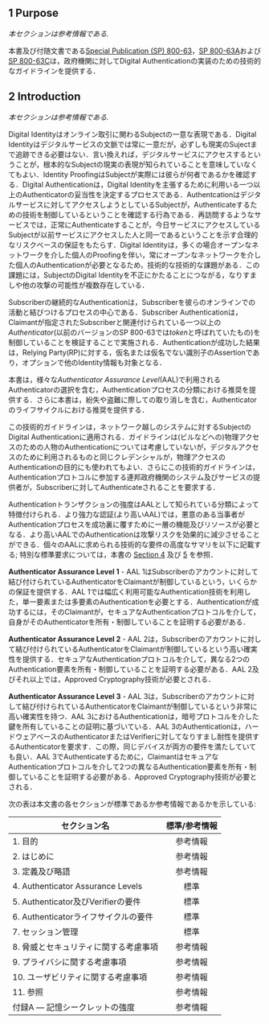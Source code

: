 <a name="sec1"></a>

## 1 Purpose

_本セクションは参考情報である._
<!--
_This section is informative._
-->

本書及び付随文書である[Special Publication (SP) 800-63](sp800-63-3.html)，[SP 800-63A](sp800-63a.html)および[SP 800-63C](sp800-63c.html)は，政府機関に対してDigital Authenticationの実装のための技術的なガイドラインを提供する．

<!--
This document and its companion documents, [Special Publication (SP) 800-63](sp800-63-3.html), [SP 800-63A](sp800-63a.html), and [SP 800-63C](sp800-63c.html), provide technical guidelines to agencies for the implementation of digital authentication.
-->

<a name="sec2"></a>

## 2 Introduction

_本セクションは参考情報である._
<!--
_This section is informative._
-->

Digital Identityはオンライン取引に関わるSubjectの一意な表現である．Digital Identityはデジタルサービスの文脈では常に一意だが，必ずしも現実のSujectまで追跡できる必要はない．言い換えれば，デジタルサービスにアクセスするということが，根本的なSubjectの現実の表現が知られていることを意味していなくてもよい．Identity ProofingはSubjectが実際には彼らが何者であるかを確認する．Digital Authenticationは，Digital Identityを主張するために利用いる一つ以上のAuthenticatorの妥当性を決定するプロセスである．Authentcationはデジタルサービスに対してアクセスしようとしているSubjectが，Authenticateするための技術を制御しているということを確認する行為である．再訪問するようなサービスでは，正常にAuthenticateすることが，今日サービスにアクセスしているSubjectが以前サービスにアクセスした人と同一であるということを示す合理的なリスクベースの保証をもたらす．Digital Identityは，多くの場合オープンなネットワークを介した個人のProofingを伴い，常にオープンなネットワークを介した個人のAuthenticationが必要となるため，技術的な技術的な課題がある．この課題には，SubjectのDigital Identityを不正にかたることにつながる，なりすましや他の攻撃の可能性が複数存在している．

<!--
Digital identity is the unique representation of a subject engaged in an online transaction. A digital identity is always unique in the context of a digital service, but does not necessarily need to be traceable back to a specific real-life subject. In other words, accessing a digital service may not mean that the underlying subject's real-life representation is known. Identity proofing establishes that a subject is actually who they claim to be. Digital authentication is the process of determining the validity of one or more authenticators used to claim a digital identity. Authentication establishes that a subject attempting to access a digital service is in control of the technologies used to authenticate. For services in which return visits are applicable, successfully authenticating provides reasonable risk-based assurances that the subject accessing the service today is the same as the one who accessed the service previously. Digital identity presents a technical challenge because it often involves the proofing of individuals over an open network and always involves the authentication of individuals over an open network. This presents multiple opportunities for impersonation and other attacks which can lead to fraudulent claims of a subject's digital identity.
-->

Subscriberの継続的なAuthenticationは，Subscriberを彼らのオンラインでの活動と結びつけるプロセスの中心である．Subscriber Authenticationは，Claimantが指定されたSubscriberと関連付けられている一つ以上の*Authenticator*(以前のバージョンのSP 800-63では*token*と呼ばれていたもの)を制御していることを検証することで実施される．Authenticationが成功した結果は，Relying Party(RP)に対する，仮名または仮名でない識別子のAssertionであり，オプションで他のIdentity情報も対象となる．

<!--
The ongoing authentication of subscribers is central to the process of associating a subscriber with their online activity. Subscriber authentication is performed by verifying that the claimant controls one or more *authenticators* (called *tokens* in earlier versions of SP 800-63) associated with a given subscriber. A successful authentication results in the assertion of an identifier, either pseudonymous or non-pseudonymous, and optionally other identity information, to the relying party (RP).
-->

本書は，様々な*Authenticator Assurance Level*(AAL)で利用されるAuthenticatorの選択を含む，Authenticationプロセスの分類における推奨を提供する．さらに本書は，紛失や盗難に際しての取り消しを含む，Authenticatorのライフサイクルにおける推奨を提供する．

<!--
This document provides recommendations on types of authentication processes, including choices of authenticators, that may be used at various *Authenticator Assurance Levels* (AALs). It also provides recommendations on the lifecycle of authenticators, including revocation in the event of loss or theft.
-->

この技術的ガイドラインは，ネットワーク越しのシステムに対するSubjectのDigital Authenticationに適用される．ガイドラインは(ビルなどへの)物理アクセスのための人物のAuthenticationについては考慮していないが，デジタルアクセスのために利用されるものと同じクレデンシャルが，物理アクセスのAuthenticationの目的にも使われてもよい．さらにこの技術的ガイドラインは，Authenticationプロトコルに参加する連邦政府機関のシステム及びサービスの提供者が，Subscriberに対してAuthenticateされることを要求する．

<!--
This technical guideline applies to digital authentication of subjects to systems over a network. It does not address the authentication of a person for physical access (e.g., to a building), though some credentials used for digital access may also be used for physical access authentication. This technical guideline also requires that federal systems and service providers participating in authentication protocols be authenticated to subscribers.
-->

Authenticationトランザクションの強度はAALとして知られている分類によって特徴付けられる．より強力な認証(より高いAAL)では，悪意のある当事者がAuthenticationプロセスを成功裏に覆すために一層の機能及びリソースが必要となる．より高いAALでのAuthenticationは攻撃リスクを効果的に減少させることができる．個々のAALに求められる技術的な要件の高度なサマリを以下に記載する; 特別な標準要求については，本書の [Section 4](#sec4) 及び [5](#sec5) を参照．
<!--
The strength of an authentication transaction is characterized by an ordinal measurement known as the AAL. Stronger authentication (a higher AAL) requires malicious actors to have better capabilities and expend greater resources in order to successfully subvert the authentication process. Authentication at higher AALs can effectively reduce the risk of attacks. A high-level summary of the technical requirements for each of the AALs is provided below; see [Sections 4](#sec4) and [5](#sec5) of this document for specific normative requirements.
-->

**Authenticator Assurance Level 1** - AAL 1はSubscriberのアカウントに対して結び付けられているAuthenticatorをClaimantが制御しているという，いくらかの保証を提供する．AAL 1では幅広く利用可能なAuthentication技術を利用した，単一要素または多要素のAuthenticationを必要とする．Authenticationが成功するには，そのClaimantが，セキュアなAuthenticationプロトコルを介して，自身がそのAuthenticatorを所有・制御していることを証明する必要がある．
<!--
**Authenticator Assurance Level 1**: AAL1 provides some assurance that the claimant controls an authenticator bound to the subscriber's account. AAL1 requires either single-factor or multi-factor authentication using a wide range of available authentication technologies. Successful authentication requires that the claimant prove possession and control of the authenticator through a secure authentication protocol.
-->

**Authenticator Assurance Level 2** - AAL 2は，Subscriberのアカウントに対して結び付けられているAuthenticatorをClaimantが制御しているという高い確実性を提供する．セキュアなAuthenticationプロトコルを介して，異なる2つのAuthentication要素を所有・制御していることを証明する必要がある．AAL 2及びそれ以上では，Approved Cryptography技術が必要とされる．
<!--
**Authenticator Assurance Level 2**: AAL2 provides high confidence that the claimant controls an authenticator(s) bound to the subscriber's account. Proof of possession and control of two different authentication factors is required through secure authentication protocol(s). Approved cryptographic techniques are required at AAL2 and above.
-->

**Authenticator Assurance Level 3** - AAL 3は，Subscriberのアカウントに対して結び付けられているAuthenticatorをClaimantが制御しているという非常に高い確実性を持つ．AAL 3におけるAuthenticationは，暗号プロトコルを介した鍵を所有していることの証明に基づいている．AAL 3のAuthenticationは，ハードウェアベースのAuthenticatorまたはVerifierに対してなりすまし耐性を提供するAuthenticatorを要求す．この際，同じデバイスが両方の要件を満たしていても良い．AAL 3でAuthenticateするために，ClaimantはセキュアなAuthenticationプロトコルを介して2つの異なるAuthentication要素を所有・制御していることを証明する必要がある．Approved Cryptography技術が必要とされる．
<!--
**Authenticator Assurance Level 3**: AAL3 provides very high confidence that the claimant controls authenticator(s) bound to the subscriber's account. Authentication at AAL3 is based on proof of possession of a key through a cryptographic protocol. AAL3 authentication requires a hardware-based  authenticator and an authenticator that provides verifier impersonation resistance; the same device may fulfill both these requirements. In order to authenticate at AAL3, claimants are required to prove possession and control of two distinct authentication factors through secure authentication protocol(s). Approved cryptographic techniques are required.
-->

次の表は本文書の各セクションが標準であるか参考情報であるかを示している:
<!--
The following table states which sections of the document are normative and which are informative:
-->


|セクション名|標準/参考情報
|----|:--:|
|1. 目的|参考情報|
|2. はじめに|参考情報|
|3. 定義及び略語|参考情報|
|4. Authenticator Assurance Levels|標準|
|5. Authenticator及びVerifierの要件|標準|
|6. Authenticatorライフサイクルの要件|標準|
|7. セッション管理|標準|
|8. 脅威とセキュリティに関する考慮事項|参考情報|
|9. プライバシに関する考慮事項|参考情報|
|10. ユーザビリティに関する考慮事項|参考情報|
|11. 参照|参考情報|
|付録A &mdash; 記憶シークレットの強度|参考情報|

<!--
|Section Name|Normative/Informative|
|----|:--:|
|1. Purpose|Informative|
|2. Introduction|Informative|
|3. Definitions and Abbreviations|Informative|
|4. Authenticator Assurance Levels|Normative|
|5. Authenticator and Verifier Requirements|Normative|
|6. Authenticator Lifecycle Management|Normative|
|7. Session Management|Normative|
|8. Threat and Security Considerations|Informative|
|9. Privacy Considerations|Informative|
|10. Usability Considerations|Informative|
|11. References|Informative|
|Appendix A &mdash; Strength of Memorized Secrets|Informative|
-->


